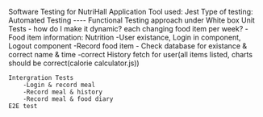 Software Testing for NutriHall Application
Tool used: Jest
Type of testing: Automated Testing
---- Functional Testing approach under White box
    Unit Tests - how do I make it dynamic? each changing food item per week?
        -Food item information: Nutrition
        -User existance, Login in component, Logout component
        -Record food item - Check database for existance & correct name & time 
        -correct History fetch for user(all items listed, charts should be correct(calorie calculator.js))
        

    Intergration Tests
        -Login & record meal
        -Record meal & history
        -Record meal & food diary
    E2E test
